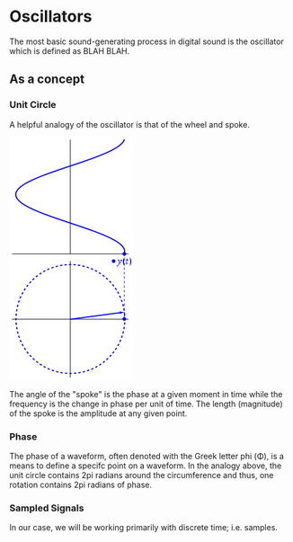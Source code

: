 # Oscillators

The most basic sound-generating process in digital sound is the oscillator which is defined as BLAH BLAH.

## As a concept

### Unit Circle
A helpful analogy of the oscillator is that of the wheel and spoke.

![Unit Circle](images/Unfasor.gif)

The angle of the "spoke" is the phase at a given moment in time while the frequency is the change in phase per unit of time. The length (magnitude) of the spoke is the amplitude at any given point.

### Phase
The phase of a waveform, often denoted with the Greek letter phi (Φ), is a means to define a specifc point on a waveform. In the analogy above, the unit circle contains 2pi radians around the circumference and thus, one rotation contains 2pi radians of phase.

### Sampled Signals

In our case, we will be working primarily with discrete time; i.e. samples.
